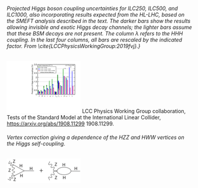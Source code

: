 
 
###### Projected Higgs boson coupling uncertainties for ILC250, ILC500, and ILC1000, also  incorporating  results expected from the HL-LHC, based on the SMEFT analysis described in the text.   The darker bars show the results allowing invisible and exotic Higgs decay channels; the lighter bars assume that these BSM decays are not present.  The column $\lambda$ refers to the $HHH$ coupling.  In the last four columns, all bars are rescaled by the indicated factor.   From \cite{LCCPhysicsWorkingGroup:2019fvj}.}
[<img src="figures/ILC2019fit.png" width="200" />](figures/ILC2019fit.pdf) 
 LCC Physics Working Group collaboration, Tests of the Standard Model at the International Linear Collider, https://arxiv.org/abs/1908.11299  1908.11299.  



 
###### Vertex correction giving a dependence of the $HZZ$ and $HWW$ vertices on the Higgs self-coupling.
[<img src="figures/HiggsVertex.png" width="200" />](figures/HiggsVertex.pdf) 


